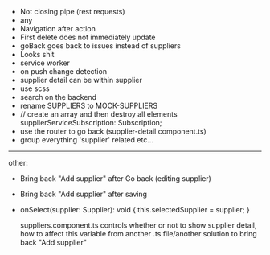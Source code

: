 - Not closing pipe (rest requests)
- any
- Navigation after action
- First delete does not immediately update
- goBack goes back to issues instead of suppliers
- Looks shit
- service worker
- on push change detection
- supplier detail can be within supplier
- use scss
- search on the backend
- rename SUPPLIERS to MOCK-SUPPLIERS
-   // create an array and then destroy all elements
  supplierServiceSubscription: Subscription;
- use the router to go back (supplier-detail.component.ts)
- group everything 'supplier' related etc...
-------------
other:
- Bring back "Add supplier" after Go back (editing supplier)
- Bring back "Add supplier" after saving
-   onSelect(supplier: Supplier): void {
    this.selectedSupplier = supplier;
    }

    suppliers.component.ts controls whether or not to show 
    supplier detail, how to affect this variable from another .ts file/another solution to bring back "Add supplier"
    
